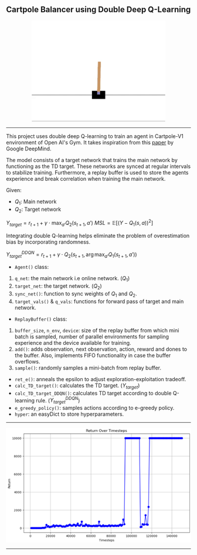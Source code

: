 
## Cartpole Balancer using Double Deep Q-Learning

<div align="center"> <img src="Media/Cartpole_Balancing.gif" alt="Return plot" /> </div>

---
This project uses double deep Q-learning to train an agent in Cartpole-V1 environment of Open AI's Gym. It takes inspiration from this [paper](https://arxiv.org/abs/1509.06461) by Google DeepMind.

The model consists of a target network that trains the main network by functioning as the TD target. These networks are synced at regular intervals to stabilize training. Furthermore, a replay buffer is used to store the agents experience and break correlation when training the main network.

Given:
- $Q_{1}$: Main network
- $Q_{2}$: Target network

$Y_{target} = r_{t+1} + \gamma \cdot \max_{a'} Q_2(s_{t+1}, a')$
$MSL = \mathbb{E}\left[\left(Y - Q_1(s, a)\right)^2\right]$

Integrating double Q-learning helps eliminate the problem of overestimation bias by incorporating randomness. 

$Y^{DDQN}_{target} = r_{t+1} + \gamma \cdot Q_2(s_{t+1}, \arg\max_{a'} Q_1(s_{t+1}, a'))$
 
- `Agent()` class:
1. `q_net`: the main network i.e online network. ($Q_1$)
2. `target_net`: the target network. ($Q_2$) 
3. `sync_net()`: function to sync weights of $Q_1$ and $Q_2$.
4. `target_vals()` & `q_vals`: functions for forward pass of target and main network. 

-  `ReplayBuffer()` class:
1. `buffer_size`, `n_env`, `device`: size of the replay buffer from which mini batch is sampled, number of parallel environments for sampling experience and the device available for training. 
2. `add()`: adds observation, next observation, action, reward and dones to the buffer. Also, implements FIFO functionality in case the buffer overflows.
3. `sample()`: randomly samples a mini-batch from replay buffer. 

- `ret_e()`: anneals the epsilon to adjust exploration-exploitation tradeoff.
- `calc_TD_target()`: calculates the TD target. ($Y_{target}$)
- `calc_TD_target_DDQN()`: calculates TD target according to double Q-learning rule. ($Y^{DDQN}_{target}$)
- `e_greedy_policy()`: samples actions according to e-greedy policy.
- `hyper`: an easyDict to store hyperparameters.
---
<div align="center"> <img src="Media/Plot.png" alt="Return plot" /> </div>

---